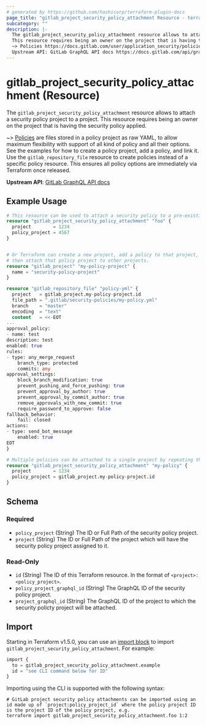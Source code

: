 ```yaml
---
# generated by https://github.com/hashicorp/terraform-plugin-docs
page_title: "gitlab_project_security_policy_attachment Resource - terraform-provider-gitlab"
subcategory: ""
description: |-
  The gitlab_project_security_policy_attachment resource allows to attach a security policy project to a project.
  This resource requires being an owner on the project that is having the security policy applied.
  ~> Policies https://docs.gitlab.com/user/application_security/policies/ are files stored in a policy project as raw YAML, to allow maximum flexibility with support of all kind of policy and all their options. See the examples for how to create a policy project, add a policy, and link it. Use the gitlab_repository_file resource to create policies instead of a specific policy resource. This ensures all policy options are immediately via Terraform once released.
  Upstream API: GitLab GraphQL API docs https://docs.gitlab.com/api/graphql/reference/index/#mutationsecuritypolicyprojectassign
---
```


# gitlab_project_security_policy_attachment (Resource)

The `gitlab_project_security_policy_attachment` resource allows to attach a security policy project to a project.
This resource requires being an owner on the project that is having the security policy applied.

~> [Policies](https://docs.gitlab.com/user/application_security/policies/) are files stored in a policy project as raw YAML, to allow maximum flexibility with support of all kind of policy and all their options. See the examples for how to create a policy project, add a policy, and link it. Use the `gitlab_repository_file` resource to create policies instead of a specific policy resource. This ensures all policy options are immediately via Terraform once released.

**Upstream API**: [GitLab GraphQL API docs](https://docs.gitlab.com/api/graphql/reference/index/#mutationsecuritypolicyprojectassign)

## Example Usage

```terraform
# This resource can be used to attach a security policy to a pre-existing project
resource "gitlab_project_security_policy_attachment" "foo" {
  project        = 1234
  policy_project = 4567
}


# Or Terraform can create a new project, add a policy to that project,
# then attach that policy project to other projects.
resource "gitlab_project" "my-policy-project" {
  name = "security-policy-project"
}

resource "gitlab_repository_file" "policy-yml" {
  project   = gitlab_project.my-policy-project.id
  file_path = ".gitlab/security-policies/my-policy.yml"
  branch    = "master"
  encoding  = "text"
  content   = <<-EOT
---
approval_policy:
- name: test
description: test
enabled: true
rules:
- type: any_merge_request
    branch_type: protected
    commits: any
approval_settings:
    block_branch_modification: true
    prevent_pushing_and_force_pushing: true
    prevent_approval_by_author: true
    prevent_approval_by_commit_author: true
    remove_approvals_with_new_commit: true
    require_password_to_approve: false
fallback_behavior:
    fail: closed
actions:
- type: send_bot_message
    enabled: true
EOT
}

# Multiple policies can be attached to a single project by repeating this resource or using a `for_each`
resource "gitlab_project_security_policy_attachment" "my-policy" {
  project        = 1234
  policy_project = gitlab_project.my-policy-project.id
}
```

<!-- schema generated by tfplugindocs -->
## Schema

### Required

- `policy_project` (String) The ID or Full Path of the security policy project.
- `project` (String) The ID or Full Path of the project which will have the security policy project assigned to it.

### Read-Only

- `id` (String) The ID of this Terraform resource. In the format of `<project>:<policy_project>`.
- `policy_project_graphql_id` (String) The GraphQL ID of the security policy project.
- `project_graphql_id` (String) The GraphQL ID of the project to which the security policty project will be attached.

## Import

Starting in Terraform v1.5.0, you can use an [import block](https://developer.hashicorp.com/terraform/language/import) to import `gitlab_project_security_policy_attachment`. For example:

```terraform
import {
  to = gitlab_project_security_policy_attachment.example
  id = "see CLI command below for ID"
}
```

Importing using the CLI is supported with the following syntax:

```shell
# GitLab project security policy attachments can be imported using an id made up of `project:policy_project_id` where the policy project ID is the project ID of the policy project, e.g.
terraform import gitlab_project_security_policy_attachment.foo 1:2
```

